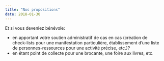 ```yaml
---
title: "Nos propositions"
date: 2018-01-30
---
```


Et si vous deveniez bénévole:

- en apportant votre soutien administratif de cas en cas (création de check-lists pour une manifestation particulière, établissement d’une liste de personnes-ressources pour une activité précise, etc.)?
- en étant point de collecte pour une brocante, une foire aux livres, etc.
